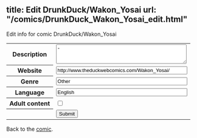 title: Edit DrunkDuck/Wakon_Yosai
url: "/comics/DrunkDuck_Wakon_Yosai_edit.html"
---
Edit info for comic DrunkDuck/Wakon_Yosai

<form name="comic" action="http://gaepostmail.appspot.com/comic/" method="post">
<table class="comicinfo">
<tr>
<th>Description</th><td><textarea name="description" cols="40" rows="3">-</textarea></td>
</tr>
<tr>
<th>Website</th><td><input type="text" name="url" value="http://www.theduckwebcomics.com/Wakon_Yosai/" size="40"/></td>
</tr>
<tr>
<th>Genre</th><td><input type="text" name="genre" value="Other" size="40"/></td>
</tr>
<tr>
<th>Language</th><td><input type="text" name="language" value="English" size="40"/></td>
</tr>
<tr>
<th>Adult content</th><td><input type="checkbox" name="adult" value="adult" /></td>
</tr>
<tr>
<th></th><td>
<input type="hidden" name="comic" value="DrunkDuck_Wakon_Yosai" />
<input type="submit" name="submit" value="Submit" />
</td>
</tr>
</table>
</form>

Back to the [comic](DrunkDuck_Wakon_Yosai.html).
